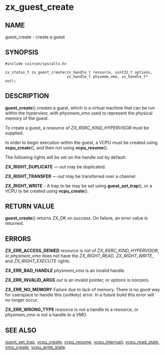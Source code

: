 # zx_guest_create

## NAME

guest_create - create a guest

## SYNOPSIS

```
#include <zircon/syscalls.h>

zx_status_t zx_guest_create(zx_handle_t resource, uint32_t options,
                            zx_handle_t physmem_vmo, zx_handle_t* out);
```

## DESCRIPTION

**guest_create**() creates a guest, which is a virtual machine that can be run
within the hypervisor, with *physmem_vmo* used to represent the physical memory
of the guest.

To create a guest, a *resource* of *ZX_RSRC_KIND_HYPERVISOR* must be supplied.

In order to begin execution within the guest, a VCPU must be created using
**vcpu_create**(), and then run using **vcpu_resume**().

The following rights will be set on the handle *out* by default:

**ZX_RIGHT_DUPLICATE** — *out* may be duplicated.

**ZX_RIGHT_TRANSFER** — *out* may be transferred over a channel.

**ZX_RIGHT_WRITE** - A trap to be may be set using **guest_set_trap**(), or a
VCPU to be created using **vcpu_create**().

## RETURN VALUE

**guest_create**() returns ZX_OK on success. On failure, an error value is
returned.

## ERRORS

**ZX_ERR_ACCESS_DENIED** *resource* is not of *ZX_RSRC_KIND_HYPERVISOR*, or
*physmem_vmo* does not have the *ZX_RIGHT_READ*, *ZX_RIGHT_WRITE*, and
*ZX_RIGHT_EXECUTE* rights.

**ZX_ERR_BAD_HANDLE** *physmem_vmo* is an invalid handle.

**ZX_ERR_INVALID_ARGS** *out* is an invalid pointer, or *options* is nonzero.

**ZX_ERR_NO_MEMORY**  Failure due to lack of memory.
There is no good way for userspace to handle this (unlikely) error.
In a future build this error will no longer occur.

**ZX_ERR_WRONG_TYPE** *resource* is not a handle to a resource, or *physmem_vmo*
is not a handle to a VMO.

## SEE ALSO

[guest_set_trap](guest_set_trap.md),
[vcpu_create](vcpu_create.md),
[vcpu_resume](vcpu_resume.md),
[vcpu_interrupt](vcpu_interrupt.md),
[vcpu_read_state](vcpu_read_state.md),
[vmo_create](vmo_create.md),
[vcpu_write_state](vcpu_write_state.md).
